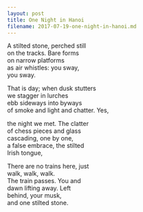 ```yaml
---
layout: post
title: One Night in Hanoi
filename: 2017-07-19-one-night-in-hanoi.md
---
```


A stilted stone, perched still  
on the tracks. Bare forms    
on narrow platforms  
as air whistles: you sway,  
you sway.

That is day; when dusk stutters  
we stagger in lurches  
ebb sideways into byways  
of smoke and light and chatter. Yes,  

the night we met. The clatter  
of chess pieces and glass  
cascading, one by one,  
a false embrace, the stilted  
Irish tongue,  

There are no trains here, just  
walk, walk, walk.  
The train passes. You and  
dawn lifting away. Left  
behind, your musk,  
and one stilted stone.  

